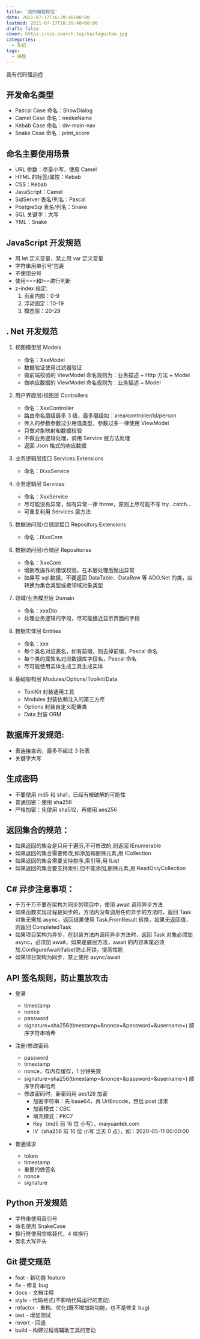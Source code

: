 ```yaml
---
title: '我的编程规范'
date: 2021-07-17T16:39:40+08:00
lastmod: 2021-07-17T16:39:40+08:00
draft: false
cover: https://oss.soarch.top/kaifaguifan.jpg
categories:
  - 杂记
tags:
  - 编程
---
```


我有代码强迫症

<!--more-->

## 开发命名类型

- Pascal Case 命名：ShowDialog
- Camel Case 命名：neekeName
- Kebab Case 命名：div-main-nav
- Snake Case 命名：print_score

## 命名主要使用场景

- URL 参数：尽量小写，使用 Camel
- HTML 的标签/属性：Kebab
- CSS：Kebab
- JavaScript：Camel
- SqlServer 表名/列名：Pascal
- PostgreSql 表名/列名：Snake
- SQL 关键字：大写
- YML：Snake

## JavaScript 开发规范

- 用 let 定义变量，禁止用 var 定义变量
- 字符串用单引号'包裹
- 不使用分号
- 使用===和!==进行判断
- z-index 规定:
  1. 页面内部：0-9
  2. 浮动固定：10-19
  3. 模态窗：20-29

## . Net 开发规范

1. 视图模型层 Models

   - 命名：XxxModel
   - 数据验证使用过滤器验证
   - 做前端校验的 ViewModel 命名规则为：业务描述 + Http 方法 + Model
   - 做响应数据的 ViewModel 命名规则为：业务描述 + Model

2. 用户界面层/视图层 Controllers

   - 命名：XxxController
   - 路由命名层级最多 3 级，最多层级如：area/controller/id/person
   - 传入的参数参数过少用值类型，参数过多一律使用 ViewModel
   - 只做对象映射和数据校验
   - 不做业务逻辑处理，调用 Service 层方法处理
   - 返回 Json 格式的响应数据

3. 业务逻辑层接口 Services.Extensions

   - 命名：IXxxService

4. 业务逻辑层 Services

   - 命名：XxxService
   - 尽可能没有异常，如有异常一律 throw，原则上尽可能不写 try...catch...
   - 可重复利用 Services 层方法

5. 数据访问层/仓储层接口 Repository.Extensions

   - 命名：IXxxCore

6. 数据访问层/仓储层 Repositories

   - 命名：XxxCore
   - 增删改操作的错误校验，在本层处理后抛出异常
   - 如果写 sql 数据，不要返回 DataTable、DataRow 等 ADO.Net 的类，应转换为集合类型或者领域对象类型

7. 领域/业务模型层 Domain

   - 命名：xxxDto
   - 处理业务逻辑的字段，尽可能接近显示页面的字段

8. 数据实体层 Entities

   - 命名：xxx
   - 每个类名对应表名，如有前缀，则去掉前缀，Pascal 命名
   - 每个类的属性名对应数据库字段名，Pascal 命名
   - 尽可能使用实体生成工具生成实体

9. 基础架构层 Modules/Options/Toolkit/Data
   - ToolKit 封装通用工具
   - Modules 封装依赖注入的第三方库
   - Options 封装自定义配置类
   - Data 封装 ORM

## 数据库开发规范:

- 表连接查询，最多不超过 3 张表
- 关键字大写

## 生成密码

- 不要使用 md5 和 sha1，已经有被破解的可能性
- 普通加密：使用 sha256
- 严格加密：先使用 sha512，再使用 aes256

## 返回集合的规范：

- 如果返回的集合是只用于遍历,不可修改的,则返回 IEnumerable<T>
- 如果返回的集合需要修改,如添加和删除元素,用 ICollection<T>
- 如果返回的集合需要支持排序,索引等,用 IList<T>
- 如果返回的集合要支持索引,但不能添加,删除元素,用 ReadOnlyCollection<T>

## C# 异步注意事项：

- 千万千万不要在架构为同步的项目中，使用 await 调用异步方法
- 如果函数实现过程是同步的，方法内没有调用任何异步的方法时，返回 Task 对象无需加 async，返回结果使用 Task.FromResult 转换，如果无返回值，则返回 CompletedTask
- 如果项目架构为异步，在封装方法内调用异步方法时，返回 Task 对象必须加 async，必须加 await，如果是底层方法，await 的内容末尾必须加.ConfigureAwait(false)防止死锁，提高性能
- 如果项目架构为同步，禁止使用 async/await

## API 签名规则，防止重放攻击

- 登录

  - timestamp
  - nonce
  - password
  - signature=sha256(timestamp=&nonce=&password=&username=) 顺序字符串哈希

- 注册/修改密码

  - password
  - timestamp
  - nonce，存内存缓存，1 分钟失效
  - signature=sha256(timestamp=&nonce=&password=&username=) 顺序字符串哈希
  - 修改密码时，新密码用 aes128 加密
    - 加密字符串：先 base64，再 UrlEncode，然后 post 请求
    - 加密模式：CBC
    - 填充模式：PKC7
    - Key（md5 前 16 位 小写），maiyuantek.com
    - IV（sha256 前 16 位 小写 当天 0 点），如：2020-05-11 00:00:00

- 普通请求
  - token
  - timestamp
  - 重要的做签名
  - nonce
  - signature

## Python 开发规范

- 字符串使用双引号
- 命名使用 SnakeCase
- 换行符使用空格替代，4 格换行
- 类名大写开头

## Git 提交规范

- feat - 新功能 feature
- fix - 修复 bug
- docs - 文档注释
- style - 代码格式(不影响代码运行的变动)
- refactor - 重构、优化(既不增加新功能，也不是修复 bug)
- test - 增加测试
- revert - 回退
- build - 构建过程或辅助工具的变动
